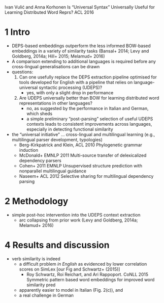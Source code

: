 Ivan Vulić and Anna Korhonen
Is “Universal Syntax” Universally Useful for Learning Distributed Word Reprs?
ACL 2016

# 1 Intro

* DEPS-based embeddings outperform the less informed BOW-based embeddings
  in a variety of similarity tasks
  (Bansal+ 2014; Levy and Goldberg, 2014a; Hill+ 2015; Melamud+ 2016)
* A comparison extending to additional languages is required before any
  cross-lingual generalisations can be drawn
* questions:
  1. Can one usefully replace the DEPS extraction pipeline optimised for
     tools developed for English with a pipeline that relies on language-
     universal syntactic processing (UDEPS)?
     * yes, with only a slight drop in performance
  2. Are UDEPS universally better than BOW for learning distributed word
     representations in other languages?
     * no, as suggested by the performance in Italian and German, which sheds
     * a simple preliminary “post-parsing” selection of useful UDEPS
       contexts leads to consistent improvements across languages, especially
       in detecting functional similarity
* the “universal initiative” ... cross-lingual and multilingual learning (e.g.,
  multilingual parser development, typologies)
  * Berg-Kirkpatrick and Klein, ACL 2010
    Phylogenetic grammar induction
  * McDonald+ EMNLP 2011
    Multi-source transfer of delexicalized dependency parsers
  * Cohen+ 2011 EMNLP
    Unsupervised structure prediction with nonparallel multilingual guidance
  * Naseem+ ACL 2012
    Selective sharing for multilingual dependency parsing


# 2 Methodology

* simple post-hoc intervention into the UDEPS context extraction
  * arc collapsing from prior work (Levy and Goldberg, 2014a; Melamud+ 2016)


# 4 Results and discussion

* verb similarity is indeed
  * a difficult problem _in English_ as evidenced by
    lower correlation scores on SimLex [our Fig and Schwartz+ (2015)]
    * Roy Schwartz, Roi Reichart, and Ari Rappoport. CoNLL 2015
      Symmetric pattern based word embeddings for improved word similarity pred
  * apparently easier to model in Italian (Fig. 2(c)), and
  * a real challenge in German
